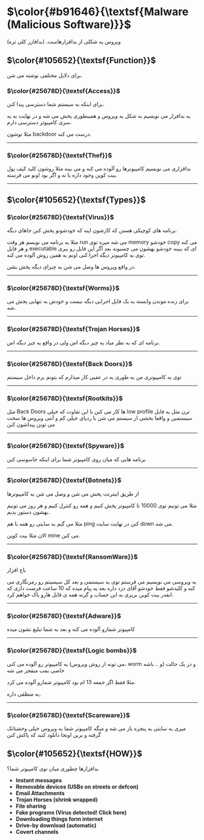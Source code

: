 $\color{#b91646}{\textsf{Malware (Malicious Software)}}$
=============================================

ویروس یه شکلی از بدافزارهاست. (بدافازر کلی تره)

## $\color{#105652}{\textsf{Function}}$
برای دلایل مختلفی نوشته می شن.

### $\color{#25678D}{\textsf{Access}}$

برای اینکه به سیستم شما دسترسی پیدا کنن.

یه بدافزار می نویسیم به شکل یه ویروس و همینطوری پخش می شه و در نهایت به یه سری کامپیوتر دسترسی دارم.

مثلا توشون backdoor درست می کنه.
____________________
### $\color{#25678D}{\textsf{Thef}}$

بدافزاری می نویسیم کامپیوترها رو آلوده می کنه و می بینه مثلا روشون کلید کیف پول بیت کوین وجود داره یا نه و اگر بود اونو می فرسته.

____________________
## $\color{#105652}{\textsf{Types}}$

### $\color{#25678D}{\textsf{Virus}}$


برنامه های کوچیکی هستن که کارشون اینه که خودشونو پخش کنن جاهای دیگه.


مثلا یه برنامه می نویسم هر وقت run می شه میره توی memory خودشو copy می کنه و هر فایل executable ای که ببینه خودشو بهشون می چسبونه بعد اگر این فایل رو ببری توی یه کامپیوتر دیگه اجرا کنی اونم به همین روش آلوده می کنه.

در واقع ویروس ها وصل می شن به چیزای دیگه پخش بشن.

___________________
### $\color{#25678D}{\textsf{Worms}}$


برای زنده موندن وابسته به یک فایل اجرایی دیگه نیست و خودش به تنهایی پخش می شه.

_______________________
### $\color{#25678D}{\textsf{Trojan Horses}}$


برنامه ای که به نظر میاد یه چیز دیگه اس ولی در واقع یه چیز دیگه اس.

___________________
### $\color{#25678D}{\textsf{Back Doors}}$


توی یه کامپیوتری من یه طوری یه در عقبی کار میذارم که بتونم برم داخل سیستم

________________________
### $\color{#25678D}{\textsf{Rootkits}}$


مثل Back Doors ها کار می کنن با این تفاوت که خیلی low profile ترن مثل یه فایل سیستمین و واقعا بخشی از سیستم می شن با ردپای خیلی کم و آنتی ویروس ها سخت می تونن پیداشون کنن

___________________________
### $\color{#25678D}{\textsf{Spyware}}$


برنامه هایی که میان روی کامپیوتر شما برای اینکه جاسوسی کنن

____________________
### $\color{#25678D}{\textsf{Botnets}}$


از طریق اینترنت پخش می شن و وصل می شن به کامپیوترها

مثلا می تونیم توی 10000 تا کامپیوتر پخش کنیم و همه رو کنترل کنیم و هر روز می تونیم بهشون دستور بدیم.

مثلا می گیم یه سایتی رو همه با هم ping کنن در نهایت سایت down می شه.

الان مثلا بیت کوین mine می کنن.
____________________________
### $\color{#25678D}{\textsf{RansomWare}}$

باج افزار

یه ویروسی می نویسیم می فرستم توی یه سیستمی و بعد کل سیسیتم رو رمزنگاری می کنه و کلیدشو فقط خودشو آقای دزد داره بعد یه پیام میده که 10 ساعت فرصت داری که انقدر بیت کوین بریزی به این حساب و گرنه همه ی فایل هارو پاک خواهم کرد.

____________________
### $\color{#25678D}{\textsf{Adware}}$


کامپیوتر شمارو آلوده می کنه و بعد به شما تبلیغ نشون میده

_____________________
### $\color{#25678D}{\textsf{Logic bombs}}$


یه کامپیوتر رو آلوده می کنی (می تونه از روش ویروس، worm و .. باشه) و در یک حالت خاصی بمب منفجر می شه

مثلا فقط اگر جمعه 13 ام بود کامپیوتر شمارو آلوده می کرد.

یه منظقی داره.

__________________
### $\color{#25678D}{\textsf{Scareware}}$


میری یه سایتی یه پنجره باز می شه و میگه کامپیوتر شما یه ویروس خیلی وحشتانک گرفته و برین اونجا دانلود کنید که پاکش کنن

## $\color{#105652}{\textsf{HOW}}$

بدافزارها چطوری میان توی کامپیوتر شما؟

- **Instant messages**
- **Removable devices (USBs on streets or defcon)**
- **Email Attachments**
- **Trojan Horses (shrink wrapped)**
- **File sharing**
- **Fake programs (Virus detected! Click here)**
- **Downloading things form internet**
- **Drive-by download (automatic)**
- **Covert channels**
